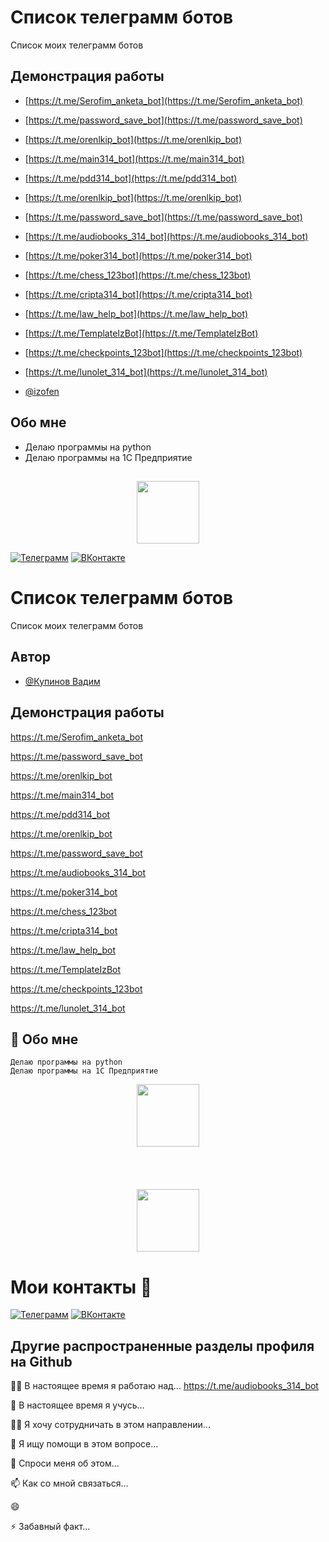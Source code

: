# Список телеграмм ботов

Список моих телеграмм ботов


## Демонстрация работы

 - [https://t.me/Serofim_anketa_bot](https://t.me/Serofim_anketa_bot)
 - [https://t.me/password_save_bot](https://t.me/password_save_bot)
 - [https://t.me/orenlkip_bot](https://t.me/orenlkip_bot)
 - [https://t.me/main314_bot](https://t.me/main314_bot)
 - [https://t.me/pdd314_bot](https://t.me/pdd314_bot)
 - [https://t.me/orenlkip_bot](https://t.me/orenlkip_bot)
 - [https://t.me/password_save_bot](https://t.me/password_save_bot)
 - [https://t.me/audiobooks_314_bot](https://t.me/audiobooks_314_bot)
 - [https://t.me/poker314_bot](https://t.me/poker314_bot)
 - [https://t.me/chess_123bot](https://t.me/chess_123bot)
 - [https://t.me/cripta314_bot](https://t.me/cripta314_bot)
 - [https://t.me/law_help_bot](https://t.me/law_help_bot)
 - [https://t.me/TemplateIzBot](https://t.me/TemplateIzBot)
 - [https://t.me/checkpoints_123bot](https://t.me/checkpoints_123bot)
 - [https://t.me/lunolet_314_bot](https://t.me/lunolet_314_bot)


 - [@izofen](https://github.com/Izofen/My_contacts)



## Обо мне




 - Делаю программы на python
 - Делаю программы на 1С Предприятие

## 

<div id="header" align="center">
  <img src="https://media.giphy.com/media/M9gbBd9nbDrOTu1Mqx/giphy.gif" width="100"/>
</div>




[![Телеграмм](https://img.shields.io/badge/%D0%A2%D0%B5%D0%BB%D0%B5%D0%B3%D1%80%D0%B0%D0%BC%D0%BC-%234682B4?style=for-the-badge&logo=telegram&logoColor=#FFFF00&label=&labelColor=&color=)](https://t.me/a123_master)
[![ВКонтакте](https://img.shields.io/badge/%D0%92%D0%9A%D0%BE%D0%BD%D1%82%D0%B0%D0%BA%D1%82%D0%B5-%23008000?style=for-the-badge&logo=telegram&logoColor=#FFFF00&label=&labelColor=&color=)](https://vk.com/3dot14)   
















# Список телеграмм ботов

Список моих телеграмм ботов


## Автор

- [@Купинов Вадим ](https://t.me/Createbot314)


## Демонстрация работы

https://t.me/Serofim_anketa_bot

https://t.me/password_save_bot

https://t.me/orenlkip_bot

https://t.me/main314_bot

https://t.me/pdd314_bot

https://t.me/orenlkip_bot

https://t.me/password_save_bot

https://t.me/audiobooks_314_bot

https://t.me/poker314_bot

https://t.me/chess_123bot

https://t.me/cripta314_bot

https://t.me/law_help_bot

https://t.me/TemplateIzBot

https://t.me/checkpoints_123bot

https://t.me/lunolet_314_bot

## 🚀 Обо мне
	Делаю программы на python
	Делаю программы на 1С Предприятие



<div id="header" align="center">
  <img src="https://media.giphy.com/media/M9gbBd9nbDrOTu1Mqx/giphy.gif" width="100"/>
</div>


<BR>
<BR>
<BR>
<BR>

<div id="header" align="center">
  <img src="https://i.giphy.com/media/v1.Y2lkPTc5MGI3NjExNnMzcW1xY3p0ajRqYnZ3aDltejFuY3B6ZzFtbmgxOTA3OGhxNWh6MSZlcD12MV9pbnRlcm5hbF9naWZfYnlfaWQmY3Q9Zw/hfhJUK0ABJIyxZNRPB/giphy.gif" width="100"/>
</div>


# Мои контакты 👋


[![Телеграмм](https://img.shields.io/badge/%D0%A2%D0%B5%D0%BB%D0%B5%D0%B3%D1%80%D0%B0%D0%BC%D0%BC-%234682B4?style=for-the-badge&logo=telegram&logoColor=#FFFF00&label=&labelColor=&color=)](https://t.me/a123_master)
[![ВКонтакте](https://img.shields.io/badge/%D0%92%D0%9A%D0%BE%D0%BD%D1%82%D0%B0%D0%BA%D1%82%D0%B5-%23008000?style=for-the-badge&logo=telegram&logoColor=#FFFF00&label=&labelColor=&color=)](https://vk.com/3dot14)



## Другие распространенные разделы профиля на Github
👩‍💻 В настоящее время я работаю над... https://t.me/audiobooks_314_bot

🧠 В настоящее время я учусь...

👯‍♀️ Я хочу сотрудничать в этом направлении...

🤔 Я ищу помощи в этом вопросе...

💬 Спроси меня об этом...

📫 Как со мной связаться...

😄 

⚡️ Забавный факт...


